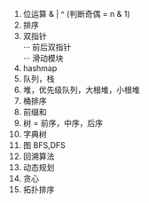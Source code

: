 1. 位运算 & | ^ (判断奇偶 = n & 1)
2. 排序
3. 双指针  
 ··· 前后双指针  
 ··· 滑动模块
4. hashmap
5. 队列，栈
6. 堆，优先级队列，大根堆，小根堆
7. 桶排序
8. 前缀和
9. 树 = 前序，中序，后序
10. 字典树
11. 图 BFS,DFS
12. 回溯算法
13. 动态规划
14. 贪心
15. 拓扑排序
